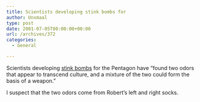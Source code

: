 ```yaml
---
title: Scientists developing stink bombs for
author: Unxmaal
type: post
date: 2001-07-05T00:00:00+00:00
url: /archives/372
categories:
  - General

---
```

Scientists developing [stink bombs][1] for the Pentagon have &#8220;found two odors that appear to transcend culture, and a mixture of the two could form the basis of a weapon.&#8221;

I suspect that the two odors come from Robert&#8217;s left and right socks.

 [1]: http://uk.news.yahoo.com/010704/80/bxdin.html